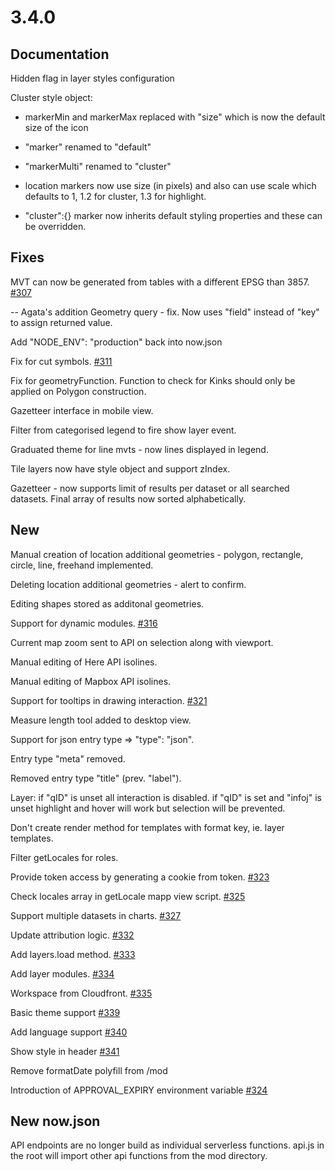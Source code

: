 # 3.4.0

## Documentation

Hidden flag in layer styles configuration

Cluster style object: 

* markerMin and markerMax replaced with "size" which is now the default size of the icon

* "marker" renamed to "default"

* "markerMulti" renamed to "cluster"

* location markers now use size (in pixels) and also can use scale which defaults to 1, 1.2 for cluster, 1.3 for highlight.

* "cluster":{} marker now inherits default styling properties and these can be overridden.

## Fixes

MVT can now be generated from tables with a different EPSG than 3857. [#307](https://github.com/GEOLYTIX/xyz/issues/307)

-- Agata's addition
Geometry query - fix. Now uses "field" instead of "key" to assign returned value.

Add "NODE_ENV": "production" back into now.json

Fix for cut symbols. [#311](https://github.com/GEOLYTIX/xyz/issues/311)

Fix for geometryFunction. Function to check for Kinks should only be applied on Polygon construction.

Gazetteer interface in mobile view.

Filter from categorised legend to fire show layer event.

Graduated theme for line mvts - now lines displayed in legend.

Tile layers now have style object and support zIndex.

Gazetteer - now supports limit of results per dataset or all searched datasets. Final array of results now sorted alphabetically.

## New

Manual creation of location additional geometries - polygon, rectangle, circle, line, freehand implemented.

Deleting location additional geometries - alert to confirm.

Editing shapes stored as additonal geometries.

Support for dynamic modules. [#316](https://github.com/GEOLYTIX/xyz/issues/316)

Current map zoom sent to API on selection along with viewport.

Manual editing of Here API isolines.

Manual editing of Mapbox API isolines.

Support for tooltips in drawing interaction. [#321](https://github.com/GEOLYTIX/xyz/issues/321)

Measure length tool added to desktop view.

Support for json entry type => "type": "json". 

Entry type "meta" removed. 

Removed entry type "title" (prev. "label").

Layer: 
    if "qID" is unset all interaction is disabled. 
    if "qID" is set and "infoj" is unset highlight and hover will work but selection will be prevented.

Don't create render method for templates with format key, ie. layer templates.

Filter getLocales for roles.

Provide token access by generating a cookie from token. [#323](https://github.com/GEOLYTIX/xyz/issues/323)

Check locales array in getLocale mapp view script. [#325](https://github.com/GEOLYTIX/xyz/issues/325)

Support multiple datasets in charts. [#327](https://github.com/GEOLYTIX/xyz/issues/327)

Update attribution logic. [#332](https://github.com/GEOLYTIX/xyz/issues/332)

Add layers.load method. [#333](https://github.com/GEOLYTIX/xyz/issues/333)

Add layer modules. [#334](https://github.com/GEOLYTIX/xyz/issues/334)

Workspace from Cloudfront. [#335](https://github.com/GEOLYTIX/xyz/issues/335)

Basic theme support [#339](https://github.com/GEOLYTIX/xyz/issues/339)

Add language support [#340](https://github.com/GEOLYTIX/xyz/issues/340)

Show style in header [#341](https://github.com/GEOLYTIX/xyz/issues/341)

Remove formatDate polyfill from /mod

Introduction of APPROVAL_EXPIRY environment variable [#324](https://github.com/GEOLYTIX/xyz/issues/324)

## New now.json

API endpoints are no longer build as individual serverless functions. api.js in the root will import other api functions from the mod directory.
